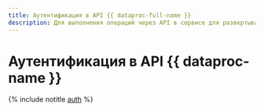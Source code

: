 ```yaml
---
title: Аутентификация в API {{ dataproc-full-name }}
description: Для выполнения операций через API в сервисе для развертывания кластеров Apache Hadoop® и Apache Spark™ – {{ dataproc-full-name }}, необходимо получить IAM-токен для своего аккаунта.
---
```


# Аутентификация в API {{ dataproc-name }}

{% include notitle [auth](../../_includes/authentication.md) %}
